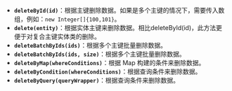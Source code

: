 - **`deleteById(id)`**：根据主键删除数据。如果是多个主键的情况下，需要传入数组，例如：`new Integer[]{100,101}`。
- **`delete(entity)`**：根据实体主键来删除数据。相比deleteById(id)，此方法更便于对复合主键实体类的删除。
- **`deleteBatchByIds(ids)`**：根据多个主键批量删除数据。
- **`deleteBatchByIds(ids, size)`**：根据多个主键批量删除数据。
- **`deleteByMap(whereConditions)`**：根据 Map 构建的条件来删除数据。
- **`deleteByCondition(whereConditions)`**：根据查询条件来删除数据。
- **`deleteByQuery(queryWrapper)`**：根据查询条件来删除数据。
